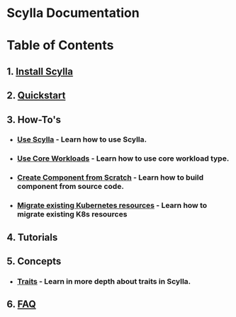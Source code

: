 # Scylla Documentation

# Table of Contents

## 1. [Install Scylla](./setup/install.md)

## 2. [Quickstart](./quickstart/quickstart.md)
## 3. How-To's
* ### [Use Scylla](./how-to/using_scylla.md) - Learn how to use Scylla.
* ### [Use Core Workloads](./how-to/workloads.md) - Learn how to use core workload type.
* ### [Create Component from Scratch](how-to/create_component_from_scratch.md) - Learn how to build component from source code.
* ### [Migrate existing Kubernetes resources](./how-to/migrating.md) - Learn how to migrate existing K8s resources

## 4. Tutorials 

## 5. Concepts
* ### [Traits](./concepts/traits.md) - Learn in more depth about traits in Scylla.

## 6. [FAQ](./faq.md)
